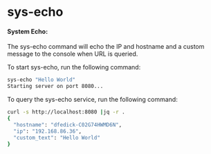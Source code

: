 # sys-echo

#### System Echo:

The sys-echo command will echo the IP and hostname and a custom message to the console when URL is queried.

To start sys-echo, run the following command:

```bash
sys-echo "Hello World"                   
Starting server on port 8080...
```

To query the sys-echo service, run the following command:

```bash
curl -s http://localhost:8080 |jq -r .
{
  "hostname": "dfedick-C02G74HWMD6N",
  "ip": "192.168.86.36",
  "custom_text": "Hello World"
}
```
